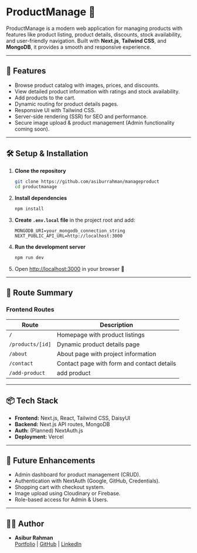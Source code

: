 # ProductManage 🛒

ProductManage is a modern web application for managing products with features like product listing, product details, discounts, stock availability, and user-friendly navigation. Built with **Next.js**, **Tailwind CSS**, and **MongoDB**, it provides a smooth and responsive experience.

---

## 🚀 Features
- Browse product catalog with images, prices, and discounts.
- View detailed product information with ratings and stock availability.
- Add products to the cart.
- Dynamic routing for product details pages.
- Responsive UI with Tailwind CSS.
- Server-side rendering (SSR) for SEO and performance.
- Secure image upload & product management (Admin functionality coming soon).

---

## 🛠️ Setup & Installation

1. **Clone the repository**
   ```bash
   git clone https://github.com/asiburrahman/manageproduct
   cd productmanage
   ```

2. **Install dependencies**
   ```bash
   npm install
   ```

3. **Create `.env.local` file** in the project root and add:
   ```env
   MONGODB_URI=your_mongodb_connection_string
   NEXT_PUBLIC_API_URL=http://localhost:3000
   ```

4. **Run the development server**
   ```bash
   npm run dev
   ```

5. Open [http://localhost:3000](http://localhost:3000) in your browser 🎉

---

## 📂 Route Summary

### Frontend Routes
| Route                 | Description                                  |
|-----------------------|----------------------------------------------|
| `/`                   | Homepage with product listings               |
| `/products/[id]`      | Dynamic product details page                 |
| `/about`              | About page with project information          |
| `/contact`            | Contact page with form and contact details   |
| `/add-product`        | add product                                  |



---

## 📦 Tech Stack
- **Frontend:** Next.js, React, Tailwind CSS, DaisyUI
- **Backend:** Next.js API routes, MongoDB
- **Auth:** (Planned) NextAuth.js
- **Deployment:** Vercel

---

## 📌 Future Enhancements
- Admin dashboard for product management (CRUD).
- Authentication with NextAuth (Google, GitHub, Credentials).
- Shopping cart with checkout system.
- Image upload using Cloudinary or Firebase.
- Role-based access for Admin & Users.

---

## 👨‍💻 Author
- **Asibur Rahman**  
  [Portfolio](https://asibur-portfolio-react.netlify.app) | [GitHub](https://github.com/asiburrahman) | [LinkedIn](https://www.linkedin.com/in/asiburrahman/)
